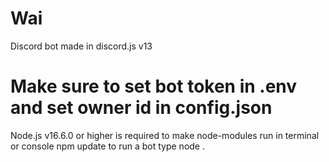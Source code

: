 # Wai
Discord bot made in discord.js v13
# Make sure to set bot token in .env and set owner id in config.json

Node.js v16.6.0 or higher is required
to make node-modules run in terminal or console npm update
to run a bot type node .
